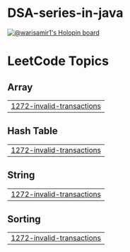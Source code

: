 # DSA-series-in-java
[![@warisamir1's Holopin board](https://holopin.me/warisamir)](https://holopin.io/@warisamir)

<!---LeetCode Topics Start-->
# LeetCode Topics
## Array
|  |
| ------- |
| [1272-invalid-transactions](https://github.com/warisamir/DSA-series-in-java/tree/master/1272-invalid-transactions) |
## Hash Table
|  |
| ------- |
| [1272-invalid-transactions](https://github.com/warisamir/DSA-series-in-java/tree/master/1272-invalid-transactions) |
## String
|  |
| ------- |
| [1272-invalid-transactions](https://github.com/warisamir/DSA-series-in-java/tree/master/1272-invalid-transactions) |
## Sorting
|  |
| ------- |
| [1272-invalid-transactions](https://github.com/warisamir/DSA-series-in-java/tree/master/1272-invalid-transactions) |
<!---LeetCode Topics End-->
